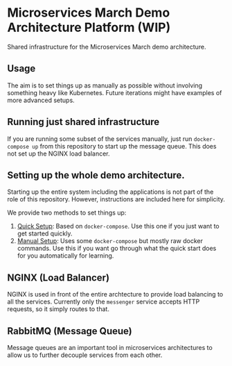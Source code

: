 # Microservices March Demo Architecture Platform (WIP)

Shared infrastructure for the Microservices March demo architecture.

## Usage

The aim is to set things up as manually as possible without involving something heavy like Kubernetes. Future iterations might have examples of more advanced setups.

## Running just shared infrastructure

If you are running some subset of the services manually, just run `docker-compose up` from this repository to start up the message queue. This does not set up the NGINX load balancer.

## Setting up the whole demo architecture.

Starting up the entire system including the applications is not part of the role of this repository. However, instructions are included here for simplicity.

We provide two methods to set things up:

1. [Quick Setup](docs/quick-setup.md): Based on `docker-compose`. Use this one if you just want to get started quickly.
1. [Manual Setup](docs/manual-setup.md): Uses some `docker-compose` but mostly raw docker commands. Use this if you want go through what the quick start does for you automatically for learning.

## NGINX (Load Balancer)

NGINX is used in front of the entire archtecture to provide load balancing to all the services.
Currently only the `messenger` service accepts HTTP requests, so it simply routes to that.

## RabbitMQ (Message Queue)

Message queues are an important tool in microservices architectures to allow us to further decouple services from each other.
